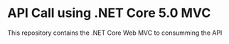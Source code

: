 # API Call using .NET Core 5.0 MVC 
This repository contains the .NET Core Web MVC to consumming the API 


